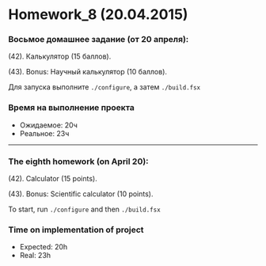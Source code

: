 ﻿Homework_8 (20.04.2015)
=======================

### Восьмое домашнее задание (от 20 апреля):

(42). Калькулятор (15 баллов).

(43). Bonus: Научный калькулятор (10 баллов).

Для запуска выполните `./configure`, а затем `./build.fsx`

### Время на выполнение проекта
* Ожидаемое: 20ч
* Реальное: 23ч

______________________________

### The eighth homework (on April 20):

(42). Calculator (15 points).

(43). Bonus: Scientific calculator (10 points).

To start, run `./configure` and then `./build.fsx`

### Time on implementation of project
* Expected: 20h
* Real: 23h